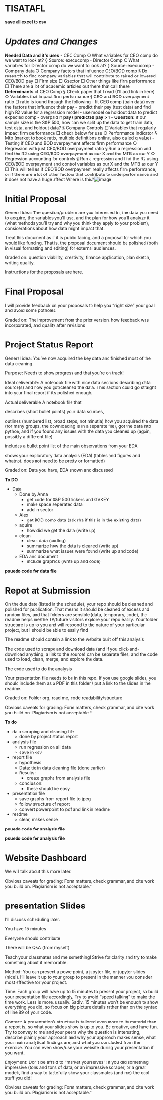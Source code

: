 # TISATAFL

__save all excel to csv__



# _Updates and Changes_

__Needed Data and it's uses__
	- CEO Comp
		○ What variables for CEO comp do we want to look at?
			§ Source: execucomp
	- Director Comp
		○ What variables for Director comp do we want to look at?
			§ Source: execucomp
	- Company data
		○ Company factors that influence CEO/BOD comp
			§ Do research to find company variables that will contribute to raised or lowered CEO/BOD pay
				□ Firm size
				□ Gsector
				□ Other things like firm performance
        □ There are a lot of academic articles out there that call these __Determinants__ of CEO Comp
			§ Check paper that I read (I'll add link in here)
		○ Variables that impact firm performance
			§ CEO and BOD overpayment ratio
        □ ratio is found through the following
          - fit CEO comp (train data) over the factors that influence their pay
          - predict their pay (test data) and find high R2 value for a regression model
          - use model on holdout data to predict expected comp
          - overpaid if __pay / predicted pay > 1__
          - __Question:__ if our sample size is the S&P 500, how can we split up the data to get train data, test data, and holdout data?
			§ Company Controls
				□ Variables that regularly impact firm performance
        □ check below for use
		○ Performance indicator
			§ Mtb (market to book ratio, multiple definitions online, also called q value) 
	- Testing if CEO and BOD overpayment affects firm performance
    ○ Regression with just CEO/BOD overpayment ratio
      § Run a regression and find the R2 using CEO/BOD overpayment as our X and the MTB as our Y
    ○ Regression accounting for controls
      § Run a regression and find the R2 using CEO/BOD overpayment and control variables as our X and the MTB as our Y
        □ This will tell us if CEO/BOD overpayment really affects firm performance, or if there are a lot of other factors that contribute to underperformance and it does not have a huge affect
Where is this?![image](https://user-images.githubusercontent.com/60451986/234735820-beb1f2fd-45f9-4135-9a28-f5c9c2bd77dd.png)



# __Initial Proposal__

General idea: The question/problem are you interested in, the data you need to acquire, the variables you’ll use, and the plan for how you’ll analyze it (what methods you’ll try and why you think they apply to your problem), considerations about how data might impact that.

Treat this document as if it is public facing, and a proposal for which you would like funding. That is, the proposal document should be polished (both in visual formatting and editing) for external audiences.

Graded on: question viability, creativity, finance application, plan sketch, writing quality.

Instructions for the proposals are here.


# __Final Proposal__

I will provide feedback on your proposals to help you “right size” your goal and avoid some potholes.

Graded on: The improvement from the prior version, how feedback was incorporated, and quality after revisions


# __Project Status Report__

General idea: You’ve now acquired the key data and finished most of the data cleaning.

Purpose: Needs to show progress and that you’re on track!

Ideal deliverable: A notebook file with nice data sections describing data source(s) and how you got/cleaned the data. This section could go straight into your final report if it’s polished enough.

Actual deliverable A notebook file that

describes (short bullet points) your data sources,

outlines (numbered list, broad steps, not minutia) how you acquired the data (for many groups, the downloading is in a separate file), got the data into python, and if you found any issues with the data you cleaned up (again, possibly a different file)

includes a bullet point list of the main observations from your EDA

shows your exploratory data analysis (EDA) (tables and figures and whatnot, does not need to be pretty or formatted)

Graded on: Data you have, EDA shown and discussed

**To DO**
- Data
  - Done by Anna
    - get code for S&P 500 tickers and GVKEY
    - make space seperated data
    - add in sector
  - Alex
    - get BOD comp data (ask rha if this is in the existing data)
  - aquire
    - how did we get the data (write up)
  - clean
    - clean data (coding)
    - summarize how the data is cleaned (write up)
    - summarize what issues were found (write up and code)
  - EDA and document
    - include graphics (write up and code)

**psuedo code for data file**

# __Repot at Submission__

On the due date (listed in the schedule), your repo should be cleaned and polished for publication. That means it should be cleaned of excess and random files, and that folders are sensible (data, temporary, code), the readme helps me/the TA/future visitors explore your repo easily. Your folder structure is up to you and will respond to the nature of your particular project, but I should be able to easily find

The readme should contain a link to the website built off this analysis

The code used to scrape and download data (and if you click-and-download anything, a link to the source) can be separate files, and the code used to load, clean, merge, and explore the data.

The code used to do the analysis

Your presentation file needs to be in this repo. If you use google slides, you should include them as a PDF in this folder / put a link to the slides in the readme.

Graded on: Folder org, read me, code readability/structure

Obvious caveats for grading: Form matters, check grammar, and cite work you build on. Plagiarism is not acceptable.*

**To do**
- data scraping and cleaning file
  - done by project status report
- analysis file
  - run regression on all data
  - save in csv
- report file
  - hypothesis
  - Data: tie in data cleaning file (done earlier)
  - Results:
    - create graphs from analysis file
  - conclusion:
    - these should be easy
- presentation file
  - save graphs from report file to jpeg
  - follow structure of report
  - convert powerpoint to pdf and link in readme
- readme
  - clear, makes sense

**psuedo code for analysis file**

**psuedo code for analysis file**

# __Website Dashboard__

We will talk about this more later.

Obvious caveats for grading: Form matters, check grammar, and cite work you build on. Plagiarism is not acceptable.*


# __presentation Slides__

I’ll discuss scheduling later.

You have 15 minutes

Everyone should contribute

There will be Q&A (from myself)

Teach your classmates and me something! Strive for clarity and try to make something about it memorable.

Method: You can present a powerpoint, a jupyter file, or jupyter slides (nice!). I’ll leave it up to your group to present in the manner you consider most effective for your project.

Time: Each group will have up to 15 minutes to present your project, so build your presentation file accordingly. Try to avoid “speed talking” to make the time work. Less is more, usually. Sadly, 15 minutes won’t be enough to show everything you did, so focus on big picture details rather than on the syntax of line 89 of your code.

Content: A presentation’s structure is tailored even more to its material than a report is, so what your slides show is up to you. Be creative, and have fun. Try to convey to me and your peers why the question is interesting, describe plainly your approach and why your approach makes sense, what your main analytical findings are, and what you concluded from the exercise. You can even show/use your website during your presentation if you want.

Enjoyment: Don’t be afraid to “market yourselves”! If you did something impressive (tons and tons of data, or an impressive scraper, or a great model), find a way to tastefully show your classmates (and me) the cool stuff you did!

Obvious caveats for grading: Form matters, check grammar, and cite work you build on. Plagiarism is not acceptable.*
